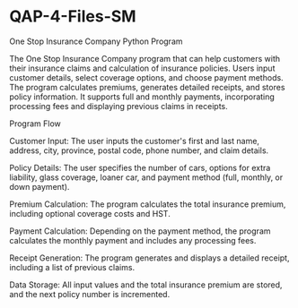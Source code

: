 # QAP-4-Files-SM
One Stop Insurance Company Python Program

The One Stop Insurance Company program that can help customers with their insurance claims and calculation of insurance policies. Users input customer details, select coverage options, and choose payment methods. The program calculates premiums, generates detailed receipts, and stores policy information. It supports full and monthly payments, incorporating processing fees and displaying previous claims in receipts.

Program Flow

Customer Input: The user inputs the customer's first and last name, address, city, province, postal code, phone number, and claim details.

Policy Details: The user specifies the number of cars, options for extra liability, glass coverage, loaner car, and payment method (full, monthly, or down payment).

Premium Calculation: The program calculates the total insurance premium, including optional coverage costs and HST.

Payment Calculation: Depending on the payment method, the program calculates the monthly payment and includes any processing fees.

Receipt Generation: The program generates and displays a detailed receipt, including a list of previous claims.

Data Storage: All input values and the total insurance premium are stored, and the next policy number is incremented.
